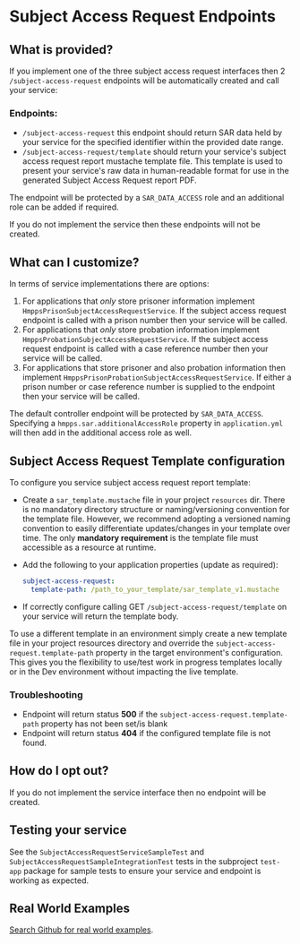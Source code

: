 # Subject Access Request Endpoints

## What is provided?

If you implement one of the three subject access request interfaces then 2 `/subject-access-request` endpoints will
be automatically created and call your service:

### Endpoints:
- `/subject-access-request` this endpoint should return SAR data held by your service for the specified identifier 
within the provided date range.
- `/subject-access-request/template` should return your service's subject access request report mustache 
template file. This template is used to present your service's raw data in human-readable format for use in the 
generated Subject Access Request report PDF.

The endpoint will be protected by a `SAR_DATA_ACCESS` role and
an additional role can be added if required.

If you do not implement the service then these endpoints will not be created.

## What can I customize?
In terms of service implementations there are options:

1. For applications that *only* store prisoner information implement `HmppsPrisonSubjectAccessRequestService`.
If the subject access request endpoint is called with a prison number then your service will be called. 
1. For applications that *only* store probation information implement `HmppsProbationSubjectAccessRequestService`.
If the subject access request endpoint is called with a case reference number then your service will be called.
1. For applications that store prisoner and also probation information then implement `HmppsPrisonProbationSubjectAccessRequestService`.
If either a prison number or case reference number is supplied to the endpoint then your service will be called.

The default controller endpoint will be protected by `SAR_DATA_ACCESS`.  Specifying a `hmpps.sar.additionalAccessRole`
property in `application.yml` will then add in the additional access role as well.

## Subject Access Request Template configuration
To configure you service subject access request report template:

- Create a `sar_template.mustache` file in your project `resources` dir. There is no mandatory directory structure or 
naming/versioning convention for the template file. However, we recommend adopting a versioned naming convention to 
easily differentiate updates/changes in your template over time. The only **mandatory requirement** is the template file 
must accessible as a resource at runtime.


- Add the following to your application properties (update as required): 
    ```yaml
    subject-access-request:
      template-path: /path_to_your_template/sar_template_v1.mustache
    ```

- If correctly configure calling GET `/subject-access-request/template` on your service will return the template body.

To use a different template in an environment simply create a new template file in your project resources directory and 
override the `subject-access-request.template-path` property in the target environment's configuration. This gives you 
the flexibility to use/test work in progress templates locally or in the Dev environment without impacting the live 
template.


### Troubleshooting
- Endpoint will return status **500** if the `subject-access-request.template-path` property has not been set/is blank
- Endpoint will return status **404** if the configured template file is not found.

## How do I opt out?

If you do not implement the service interface then no endpoint will be created.

## Testing your service
See the `SubjectAccessRequestServiceSampleTest` and `SubjectAccessRequestSampleIntegrationTest` tests in the subproject
`test-app` package for sample tests to ensure your service and endpoint is working as expected.

## Real World Examples

[Search Github for real world examples](https://github.com/search?q=org%3Aministryofjustice+uk.gov.justice.hmpps.kotlin.sar&type=code).
